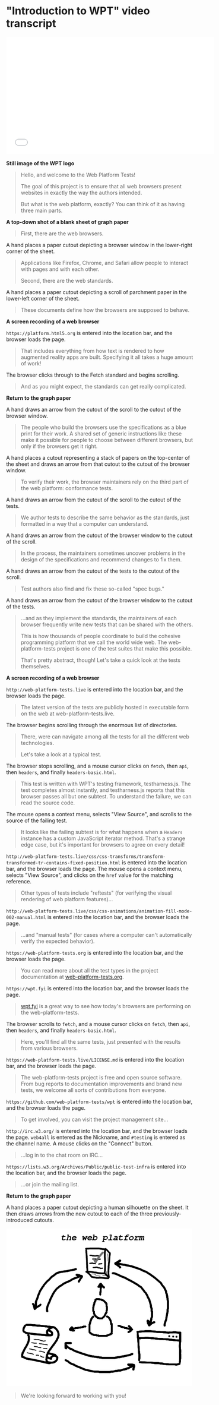 # "Introduction to WPT" video transcript

<iframe
  width="560"
  height="315"
  src="TODO"
  frameborder="0"
  allow="autoplay; encrypted-media"
  allowfullscreen></iframe>

**Still image of the WPT logo**

> Hello, and welcome to the Web Platform Tests!
>
> The goal of this project is to ensure that all web browsers present websites
> in exactly the way the authors intended.
>
> But what is the web platform, exactly? You can think of it as having three
> main parts.

**A top-down shot of a blank sheet of graph paper**

> First, there are the web browsers.

A hand places a paper cutout depicting a browser window in the lower-right
corner of the sheet.

> Applications like Firefox, Chrome, and Safari allow people to interact with
> pages and with each other.
>
> Second, there are the web standards.

A hand places a paper cutout depicting a scroll of parchment paper in the
lower-left corner of the sheet.

> These documents define how the browsers are supposed to behave.

**A screen recording of a web browser**

`https://platform.html5.org` is entered into the location bar, and the browser
loads the page.

> That includes everything from how text is rendered to how augmented reality
> apps are built. Specifying it all takes a huge amount of work!

The browser clicks through to the Fetch standard and begins scrolling.

> And as you might expect, the standards can get really complicated.

**Return to the graph paper**

A hand draws an arrow from the cutout of the scroll to the cutout of the
browser window.

> The people who build the browsers use the specifications as a blue print for
> their work. A shared set of generic instructions like these make it possible
> for people to choose between different browsers, but only if the browsers get
> it right.

A hand places a cutout representing a stack of papers on the top-center of the
sheet and draws an arrow from that cutout to the cutout of the browser window.

> To verify their work, the browser maintainers rely on the third part of the
> web platform: conformance tests.

A hand draws an arrow from the cutout of the scroll to the cutout of the tests.

> We author tests to describe the same behavior as the standards, just
> formatted in a way that a computer can understand.

A hand draws an arrow from the cutout of the browser window to the cutout of
the scroll.

> In the process, the maintainers sometimes uncover problems in the design of
> the specifications and recommend changes to fix them.

A hand draws an arrow from the cutout of the tests to the cutout of the scroll.

> Test authors also find and fix these so-called "spec bugs."

A hand draws an arrow from the cutout of the browser window to the cutout of
the tests.

> ...and as they implement the standards, the maintainers of each browser
> frequently write new tests that can be shared with the others.
>
> This is how thousands of people coordinate to build the cohesive programming
> platform that we call the world wide web. The web-platform-tests project is
> one of the test suites that make this possible.
>
> That's pretty abstract, though! Let's take a quick look at the tests
> themselves.

**A screen recording of a web browser**

`http://web-platform-tests.live` is entered into the location bar, and the
browser loads the page.

> The latest version of the tests are publicly hosted in executable form on the
> web at web-platform-tests.live.

The browser begins scrolling through the enormous list of directories.

> There, were can navigate among all the tests for all the different web
> technologies.
>
> Let's take a look at a typical test.

The browser stops scrolling, and a mouse cursor clicks on `fetch`, then `api`,
then `headers`, and finally `headers-basic.html`.

> This test is written with WPT's testing framework, testharness.js. The test
> completes almost instantly, and testharness.js reports that this browser
> passes all but one subtest. To understand the failure, we can read the source
> code.

The mouse opens a context menu, selects "View Source", and scrolls to the
source of the failing test.

> It looks like the failing subtest is for what happens when a `Headers`
> instance has a custom JavaScript iterator method. That's a strange edge case,
> but it's important for browsers to agree on every detail!

`http://web-platform-tests.live/css/css-transforms/transform-transformed-tr-contains-fixed-position.html`
is entered into the location bar, and the browser loads the page. The mouse
opens a context menu, selects "View Source", and clicks on the `href` value for
the matching reference.

> Other types of tests include "reftests" (for verifying the visual rendering
> of web platform features)...

`http://web-platform-tests.live/css/css-animations/animation-fill-mode-002-manual.html`
is entered into the location bar, and the browser loads the page.

> ...and "manual tests" (for cases where a computer can't automatically verify
> the expected behavior).

`https://web-platform-tests.org` is entered into the location bar, and the
browser loads the page.

> You can read more about
> all the test types in the project documentation at
> [web-platform-tests.org](https://web-platform-tests.org).

`https://wpt.fyi` is entered into the location bar, and the browser loads the
page.

> [wpt.fyi](https://wpt.fyi) is a great way to see how today's browsers are
> performing on the web-platform-tests.

The browser scrolls to `fetch`, and a mouse cursor clicks on `fetch`, then
`api`, then `headers`, and finally `headers-basic.html`.

> Here, you'll find all the same tests, just presented with the results from
> various browsers.

`https://web-platform-tests.live/LICENSE.md` is entered into the location bar,
and the browser loads the page.

> The web-platform-tests project is free and open source software. From bug
> reports to documentation improvements and brand new tests, we welcome all
> sorts of contributions from everyone.

`https://github.com/web-platform-tests/wpt` is entered into the location bar,
and the browser loads the page.

> To get involved, you can visit the project management site...

`http://irc.w3.org/` is entered into the location bar, and the browser loads
the page. `web4all` is entered as the Nickname, and `#testing` is entered as
the channel name. A mouse clicks on the "Connect" button.

> ...log in to the chat room on IRC...

`https://lists.w3.org/Archives/Public/public-test-infra` is entered into the
location bar, and the browser loads the page.

> ...or join the mailing list.

**Return to the graph paper**

A hand places a paper cutout depicting a human silhouette on the sheet. It then
draws arrows from the new cutout to each of the three previously-introduced
cutouts.

![](../assets/web-platform.png "The diagram drawn in the video")

> We're looking forward to working with you!
